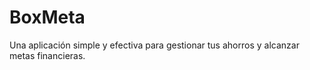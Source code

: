 # BoxMeta
Una aplicación simple y efectiva para gestionar tus ahorros y alcanzar metas financieras.
